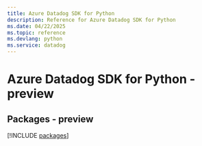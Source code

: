 ```yaml
---
title: Azure Datadog SDK for Python
description: Reference for Azure Datadog SDK for Python
ms.date: 04/22/2025
ms.topic: reference
ms.devlang: python
ms.service: datadog
---
```

# Azure Datadog SDK for Python - preview
## Packages - preview
[!INCLUDE [packages](datadog-index.md)]